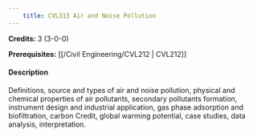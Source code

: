 ```yaml
---
    title: CVL313 Air and Noise Pollution
---
```

**Credits:** 3 (3-0-0)



**Prerequisites:** [[/Civil Engineering/CVL212 | CVL212]]

#### Description 
Definitions, source and types of air and noise pollution, physical and chemical properties of air pollutants, secondary pollutants formation, instrument design and industrial application, gas phase adsorption and biofiltration, carbon Credit, global warming potential, case studies, data analysis, interpretation.